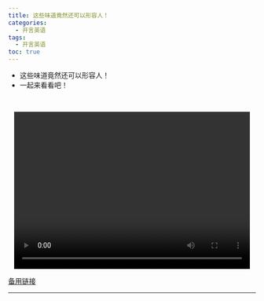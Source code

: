 ```yaml
---
title: 这些味道竟然还可以形容人！
categories:
  - 开言英语
tags:
  - 开言英语
toc: true 
---
```



- 这些味道竟然还可以形容人！
- 一起来看看吧！

 

<p style="text-align:center">
   <video width="480" height="320" controls>
       <source src="/video/ol/16.mp4">
   </video>
</p>
 <p><a href="/video/ol/16.mp4">备用链接</a></p>
 
---





